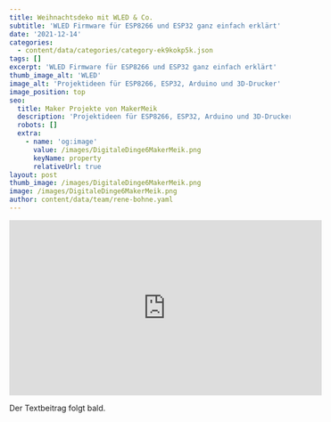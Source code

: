 ```yaml
---
title: Weihnachtsdeko mit WLED & Co.
subtitle: 'WLED Firmware für ESP8266 und ESP32 ganz einfach erklärt'
date: '2021-12-14'
categories:
  - content/data/categories/category-ek9kokp5k.json
tags: []
excerpt: 'WLED Firmware für ESP8266 und ESP32 ganz einfach erklärt'
thumb_image_alt: 'WLED'
image_alt: 'Projektideen für ESP8266, ESP32, Arduino und 3D-Drucker'
image_position: top
seo:
  title: Maker Projekte von MakerMeik
  description: 'Projektideen für ESP8266, ESP32, Arduino und 3D-Drucker'
  robots: []
  extra:
    - name: 'og:image'
      value: /images/DigitaleDinge6MakerMeik.png
      keyName: property
      relativeUrl: true
layout: post
thumb_image: /images/DigitaleDinge6MakerMeik.png
image: /images/DigitaleDinge6MakerMeik.png
author: content/data/team/rene-bohne.yaml
---
```

<iframe width="560" height="315"
src="https://www.youtube.com/embed/N6uA3waC7Gg?modestbranding=1"
frameborder="0" allow="accelerometer; autoplay; encrypted-media;
gyroscope; picture-in-picture" allowfullscreen>\\\</iframe>

Der Textbeitrag folgt bald.
